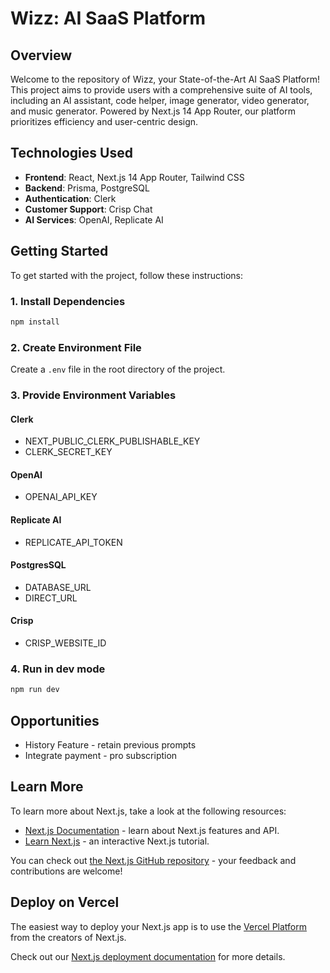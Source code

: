 # Wizz: AI SaaS Platform

## Overview

Welcome to the repository of Wizz, your State-of-the-Art AI SaaS Platform! This project aims to provide users with a comprehensive suite of AI tools, including an AI assistant, code helper, image generator, video generator, and music generator. Powered by Next.js 14 App Router, our platform prioritizes efficiency and user-centric design.

## Technologies Used

- **Frontend**: React, Next.js 14 App Router, Tailwind CSS
- **Backend**: Prisma, PostgreSQL
- **Authentication**: Clerk
- **Customer Support**: Crisp Chat
- **AI Services**: OpenAI, Replicate AI

## Getting Started

To get started with the project, follow these instructions:

### 1. Install Dependencies

```bash
npm install
```

### 2. Create Environment File

Create a `.env` file in the root directory of the project.

### 3. Provide Environment Variables

#### Clerk
- NEXT_PUBLIC_CLERK_PUBLISHABLE_KEY
- CLERK_SECRET_KEY

#### OpenAI
- OPENAI_API_KEY

#### Replicate AI
- REPLICATE_API_TOKEN

#### PostgresSQL
- DATABASE_URL
- DIRECT_URL

#### Crisp
- CRISP_WEBSITE_ID

### 4. Run in dev mode

```bash
npm run dev
```

## Opportunities
- History Feature - retain previous prompts
- Integrate payment - pro subscription
## Learn More

To learn more about Next.js, take a look at the following resources:

- [Next.js Documentation](https://nextjs.org/docs) - learn about Next.js features and API.
- [Learn Next.js](https://nextjs.org/learn) - an interactive Next.js tutorial.

You can check out [the Next.js GitHub repository](https://github.com/vercel/next.js/) - your feedback and contributions are welcome!

## Deploy on Vercel

The easiest way to deploy your Next.js app is to use the [Vercel Platform](https://vercel.com/new?utm_medium=default-template&filter=next.js&utm_source=create-next-app&utm_campaign=create-next-app-readme) from the creators of Next.js.

Check out our [Next.js deployment documentation](https://nextjs.org/docs/deployment) for more details.

